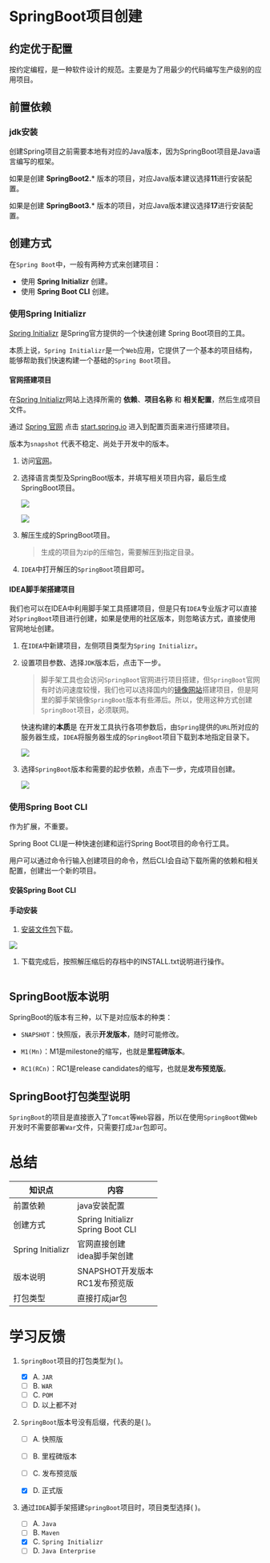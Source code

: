 # SpringBoot项目创建

## 约定优于配置

按约定编程，是一种软件设计的规范。主要是为了用最少的代码编写生产级别的应用项目。

## 前置依赖

### jdk安装

创建Spring项目之前需要本地有对应的Java版本，因为SpringBoot项目是Java语言编写的框架。

如果是创建 **SpringBoot2.*** 版本的项目，对应Java版本建议选择**11**进行安装配置。

如果是创建 **SpringBoot3.*** 版本的项目，对应Java版本建议选择**17**进行安装配置。



## 创建方式

在`Spring Boot`中，一般有两种方式来创建项目：
- 使用 **Spring Initializr** 创建。
- 使用 **Spring Boot CLI** 创建。

### 使用Spring Initializr

[Spring Initializr](https://spring.io/quickstart) 是Spring官方提供的一个快速创建 Spring Boot项目的工具。


本质上说，`Spring Initializr`是一个`Web`应用，它提供了一个基本的项目结构，能够帮助我们快速构建一个基础的`Spring Boot`项目。

#### 官网搭建项目

在[Spring Initializr](https://spring.io/quickstart)网站上选择所需的 **依赖**、**项目名称** 和 **相关配置**，然后生成项目文件。


通过 [Spring 官网](https://spring.io/quickstart) 点击 [start.spring.io](https://start.spring.io/)  进入到配置页面来进行搭建项目。

版本为`snapshot` 代表不稳定、尚处于开发中的版本。

1. 访问[官网](https://spring.io/quickstart)。


2. 选择语言类型及SpringBoot版本，并填写相关项目内容，最后生成SpringBoot项目。

    ![](https://cdn.jsdelivr.net/gh/TesterDevSoul/blog_pic/springboot/20230321161512.png)


    ![](https://cdn.jsdelivr.net/gh/TesterDevSoul/blog_pic/springboot/20230321111232.png)

3. 解压生成的SpringBoot项目。

    >生成的项目为zip的压缩包，需要解压到指定目录。

4. `IDEA`中打开解压的`SpringBoot`项目即可。

#### IDEA脚手架搭建项目

我们也可以在IDEA中利用脚手架工具搭建项目，但是只有`IDEA`专业版才可以直接对`SpringBoot`项目进行创建，如果是使用的社区版本，则忽略该方式，直接使用官网地址创建。

1. 在`IDEA`中新建项目，左侧项目类型为`Spring Initializr`。

2. 设置项目参数、选择`JDK`版本后，点击下一步。
    >脚手架工具也会访问`SpringBoot`官网进行项目搭建，但`SpringBoot`官网有时访问速度较慢，我们也可以选择国内的[镜像网站](https://start.aliyun.com/)搭建项目，但是阿里的脚手架镜像`SpringBoot`版本有些滞后。所以，使用这种方式创建`SpringBoot`项目，必须联网。
    
    快速构建的**本质**是 在开发工具执行各项参数后，由`Spring`提供的`URL`所对应的服务器生成，`IDEA`将服务器生成的`SpringBoot`项目下载到本地指定目录下。

    ![](https://cdn.jsdelivr.net/gh/TesterDevSoul/blog_pic/springboot/20230321105625.png)

3. 选择`SpringBoot`版本和需要的起步依赖，点击下一步，完成项目创建。

    ![](https://cdn.jsdelivr.net/gh/TesterDevSoul/blog_pic/springboot/20230321161346.png)

### 使用Spring Boot CLI

作为扩展，不重要。

Spring Boot CLI是一种快速创建和运行Spring Boot项目的命令行工具。

用户可以通过命令行输入创建项目的命令，然后CLI会自动下载所需的依赖和相关配置，创建出一个新的项目。

#### 安装Spring Boot CLI

#### 手动安装

1. [安装文件包](https://repo.spring.io/ui/native/release/org/springframework/boot/spring-boot-cli)下载。


![](https://cdn.jsdelivr.net/gh/TesterDevSoul/blog_pic/springboot/20230320170721.png)



1. 下载完成后，按照解压缩后的存档中的INSTALL.txt说明进行操作。

```bash

```

## SpringBoot版本说明
SpringBoot的版本有三种，以下是对应版本的种类：

- `SNAPSHOT`：快照版，表示**开发版本**，随时可能修改。

- `M1(Mn)`：M1是milestone的缩写，也就是**里程碑版本**。
  
- `RC1(RCn)`：RC1是release candidates的缩写，也就是**发布预览版**。
 
## SpringBoot打包类型说明

`SpringBoot`的项目是直接嵌入了`Tomcat`等`Web`容器，所以在使用`SpringBoot`做`Web`开发时不需要部署`War`文件，只需要打成`Jar`包即可。
# 总结
|知识点|内容|
|---|---|
|前置依赖|java安装配置|
|创建方式|Spring Initializr<br>Spring Boot CLI|
|Spring Initializr|官网直接创建<br>idea脚手架创建|
|版本说明|SNAPSHOT开发版本<br>RC1发布预览版|
|打包类型|直接打成jar包|

# 学习反馈

1. `SpringBoot`项目的打包类型为( )。
   - [X] A. `JAR`
   - [ ] B. `WAR`
   - [ ] C. `POM`
   - [ ] D. 以上都不对

2. `SpringBoot`版本号没有后缀，代表的是( )。
   
   - [ ] A. 快照版
   - [ ] B. 里程碑版本
   - [ ] C. 发布预览版
   - [X] D. 正式版


3. 通过`IDEA`脚手架搭建`SpringBoot`项目时，项目类型选择( )。
   
   - [ ] A. `Java`
   - [ ] B. `Maven`
   - [X] C. `Spring Initializr`
   - [ ] D. `Java Enterprise`